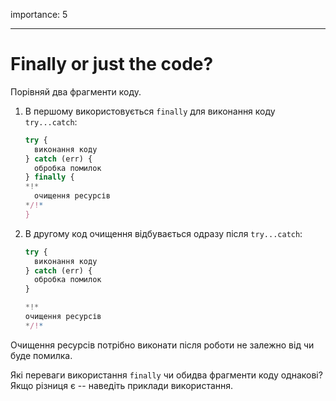 importance: 5

---

# Finally or just the code?

Порівняй два фрагменти коду.

1. В першому використовується `finally` для виконання коду `try...catch`:

    ```js
    try {
      виконання коду
    } catch (err) {
      обробка помилок
    } finally {
    *!*
      очищення ресурсів
    */!*
    }
    ```
2. В другому код очищення відбувається одразу після `try...catch`:

    ```js
    try {
      виконання коду
    } catch (err) {
      обробка помилок
    }

    *!*
    очищення ресурсів
    */!*
    ```

Очищення ресурсів потрібно виконати після роботи не залежно від чи буде помилка.

Які переваги використання `finally` чи обидва фрагменти коду однакові? Якщо різниця є -- наведіть приклади використання.
